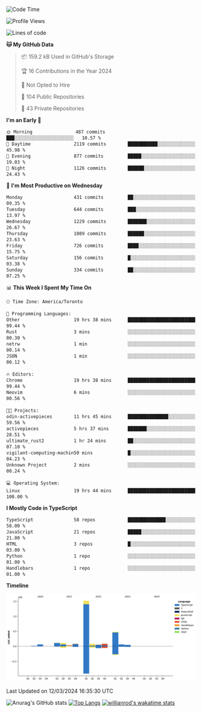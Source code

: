 <!--START_SECTION:waka-->
![Code Time](http://img.shields.io/badge/Code%20Time-1%2C295%20hrs%2046%20mins-blue)

![Profile Views](http://img.shields.io/badge/Profile%20Views-1-blue)

![Lines of code](https://img.shields.io/badge/From%20Hello%20World%20I%27ve%20Written-2.7%20million%20lines%20of%20code-blue)

**🐱 My GitHub Data** 

> 📦 159.2 kB Used in GitHub's Storage 
 > 
> 🏆 16 Contributions in the Year 2024
 > 
> 🚫 Not Opted to Hire
 > 
> 📜 104 Public Repositories 
 > 
> 🔑 43 Private Repositories 
 > 
**I'm an Early 🐤** 

```text
🌞 Morning                487 commits         ███░░░░░░░░░░░░░░░░░░░░░░   10.57 % 
🌆 Daytime                2119 commits        ███████████░░░░░░░░░░░░░░   45.98 % 
🌃 Evening                877 commits         █████░░░░░░░░░░░░░░░░░░░░   19.03 % 
🌙 Night                  1126 commits        ██████░░░░░░░░░░░░░░░░░░░   24.43 % 
```
📅 **I'm Most Productive on Wednesday** 

```text
Monday                   431 commits         ██░░░░░░░░░░░░░░░░░░░░░░░   09.35 % 
Tuesday                  644 commits         ███░░░░░░░░░░░░░░░░░░░░░░   13.97 % 
Wednesday                1229 commits        ███████░░░░░░░░░░░░░░░░░░   26.67 % 
Thursday                 1089 commits        ██████░░░░░░░░░░░░░░░░░░░   23.63 % 
Friday                   726 commits         ████░░░░░░░░░░░░░░░░░░░░░   15.75 % 
Saturday                 156 commits         █░░░░░░░░░░░░░░░░░░░░░░░░   03.38 % 
Sunday                   334 commits         ██░░░░░░░░░░░░░░░░░░░░░░░   07.25 % 
```


📊 **This Week I Spent My Time On** 

```text
🕑︎ Time Zone: America/Toronto

💬 Programming Languages: 
Other                    19 hrs 38 mins      █████████████████████████   99.44 % 
Rust                     3 mins              ░░░░░░░░░░░░░░░░░░░░░░░░░   00.30 % 
netrw                    1 min               ░░░░░░░░░░░░░░░░░░░░░░░░░   00.14 % 
JSON                     1 min               ░░░░░░░░░░░░░░░░░░░░░░░░░   00.12 % 

🔥 Editors: 
Chrome                   19 hrs 38 mins      █████████████████████████   99.44 % 
Neovim                   6 mins              ░░░░░░░░░░░░░░░░░░░░░░░░░   00.56 % 

🐱‍💻 Projects: 
odin-activepieces        11 hrs 45 mins      ███████████████░░░░░░░░░░   59.56 % 
activepieces             5 hrs 37 mins       ███████░░░░░░░░░░░░░░░░░░   28.51 % 
ultimate_rust2           1 hr 24 mins        ██░░░░░░░░░░░░░░░░░░░░░░░   07.10 % 
vigilant-computing-machin50 mins             █░░░░░░░░░░░░░░░░░░░░░░░░   04.23 % 
Unknown Project          2 mins              ░░░░░░░░░░░░░░░░░░░░░░░░░   00.24 % 

💻 Operating System: 
Linux                    19 hrs 44 mins      █████████████████████████   100.00 % 
```

**I Mostly Code in TypeScript** 

```text
TypeScript               58 repos            ██████████████░░░░░░░░░░░   58.00 % 
JavaScript               21 repos            █████░░░░░░░░░░░░░░░░░░░░   21.00 % 
HTML                     3 repos             █░░░░░░░░░░░░░░░░░░░░░░░░   03.00 % 
Python                   1 repo              ░░░░░░░░░░░░░░░░░░░░░░░░░   01.00 % 
Handlebars               1 repo              ░░░░░░░░░░░░░░░░░░░░░░░░░   01.00 % 
```



**Timeline**

![Lines of Code chart](https://raw.githubusercontent.com/wise-introvert/wise-introvert/master/assets/bar_graph.png)


 Last Updated on 12/03/2024 16:35:30 UTC
<!--END_SECTION:waka-->

![Anurag's GitHub stats](https://github-readme-stats.vercel.app/api?username=wise-introvert&count_private=true&show_icons=true)
[![Top Langs](https://github-readme-stats.vercel.app/api/top-langs/?username=wise-introvert&langs_count=10)](https://github.com/anuraghazra/github-readme-stats)
[![willianrod's wakatime stats](https://github-readme-stats.vercel.app/api/wakatime?username=wiseintrovert)](https://github.com/anuraghazra/github-readme-stats)
